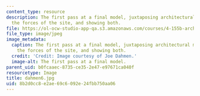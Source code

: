 ```yaml
---
content_type: resource
description: The first pass at a final model, juxtaposing architectural masses against
  the forces of the site, and showing both.
file: https://ol-ocw-studio-app-qa.s3.amazonaws.com/courses/4-155b-architectural-design-level-iii-a-student-center-for-mit-fall-2004/8b2d0cc8e2ae69c6092e24fbb750aa06_dahmen6.jpg
file_type: image/jpeg
image_metadata:
  caption: The first pass at a final model, juxtaposing architectural masses against
    the forces of the site, and showing both.
  credit: 'Credit: Image courtesy of Joe Dahmen.'
  image-alt: The first pass at a final model.
parent_uid: b0fcaaec-8735-ce35-2e47-e97671ca040f
resourcetype: Image
title: dahmen6.jpg
uid: 8b2d0cc8-e2ae-69c6-092e-24fbb750aa06
---
```


